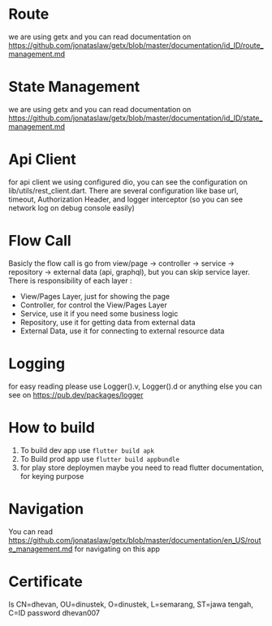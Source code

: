 # Route
we are using getx and you can read documentation on https://github.com/jonataslaw/getx/blob/master/documentation/id_ID/route_management.md

# State Management
we are using getx and you can read documentation on https://github.com/jonataslaw/getx/blob/master/documentation/id_ID/state_management.md

# Api Client
for api client we using configured dio, you can see the configuration on lib/utils/rest_client.dart. There are several configuration like base url, timeout, Authorization Header, and logger interceptor (so you can see network log on debug console easily)

# Flow Call
Basicly the flow call is go from view/page -> controller -> service -> repository -> external data (api, graphql), but you can skip service layer. There is responsibility of each layer : 
- View/Pages Layer, just for showing the page
- Controller, for control the View/Pages Layer
- Service, use it if you need some business logic
- Repository, use it for getting data from external data
- External Data, use it for connecting to external resource data

# Logging
for easy reading please use Logger().v, Logger().d or anything else you can see on https://pub.dev/packages/logger

# How to build
1. To build dev app use `flutter build apk`
2. To Build prod app use `flutter build appbundle`
3. for play store deploymen maybe you need to read flutter documentation, for keying purpose

# Navigation

You can read https://github.com/jonataslaw/getx/blob/master/documentation/en_US/route_management.md for navigating on this app

# Certificate
Is CN=dhevan, OU=dinustek, O=dinustek, L=semarang, ST=jawa tengah, C=ID
password dhevan007